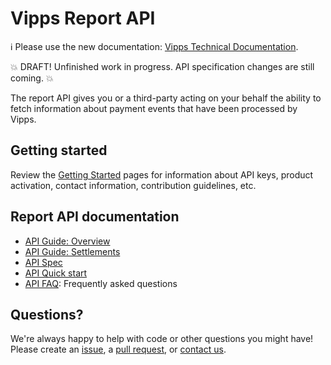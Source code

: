 <!-- START_METADATA
---
title: Introduction
sidebar_position: 1
---
END_METADATA -->

# Vipps Report API

<!-- START_COMMENT -->

ℹ️ Please use the new documentation:
[Vipps Technical Documentation](https://vippsas.github.io/vipps-developer-docs/).

<!-- END_COMMENT -->

💥 DRAFT! Unfinished work in progress. API specification changes are still coming. 💥

The report API gives you or a third-party acting on your behalf the ability to fetch information about payment events that have been processed by Vipps.

## Getting started

Review the [Getting Started](https://github.com/vippsas/vipps-developers/blob/master/vipps-getting-started.md) pages for information about API keys, product activation, contact information, contribution guidelines, etc.

## Report API documentation

* [API Guide: Overview](vipps-report-api.md)
* [API Guide: Settlements](vipps-report-api-settlement-guide.md)
* [API Spec](https://vippsas.github.io/vipps-report-api/)
* [API Quick start](vipps-report-api-quick-start.md)
* [API FAQ](vipps-report-api-faq.md): Frequently asked questions

## Questions?

We're always happy to help with code or other questions you might have!
Please create an [issue](https://github.com/vippsas/vipps-report-api/issues),
a [pull request](https://github.com/vippsas/vipps-report-api/pulls),
or [contact us](https://github.com/vippsas/vipps-report/blob/master/contact.md).
